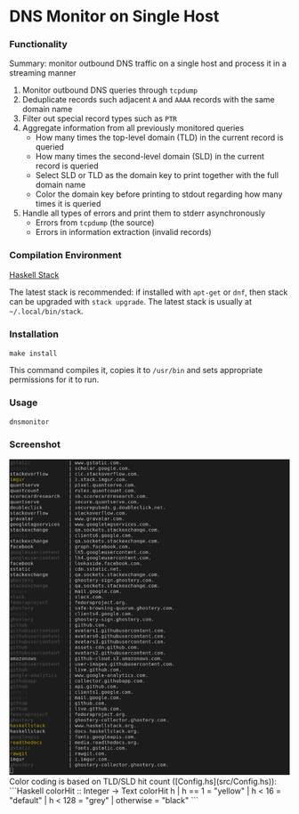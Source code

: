 # DNS Monitor on Single Host

### Functionality

Summary: monitor outbound DNS traffic on a single host and process it in a streaming manner

1. Monitor outbound DNS queries through `tcpdump`
2. Deduplicate records such adjacent `A` and `AAAA` records with the same domain name
3. Filter out special record types such as `PTR`
4. Aggregate information from all previously monitored queries
    - How many times the top-level domain (TLD) in the current record is queried
    - How many times the second-level domain (SLD) in the current record is queried
    - Select SLD or TLD as the domain key to print together with the full domain name
    - Color the domain key before printing to stdout regarding how many times it is queried
5. Handle all types of errors and print them to stderr asynchronously
    - Errors from `tcpdump` (the source)
    - Errors in information extraction (invalid records)

### Compilation Environment

[Haskell Stack](https://www.haskellstack.org/)

The latest stack is recommended: if installed with `apt-get` or `dnf`, then stack can be upgraded with `stack upgrade`. The latest stack is usually at `~/.local/bin/stack`.

### Installation

```
make install
```
This command compiles it, copies it to `/usr/bin` and sets appropriate permissions for it to run.

### Usage
```
dnsmonitor
```

### Screenshot
<img src="screenshot/1.0.png" width="952">
Color coding is based on TLD/SLD hit count ([Config.hs](src/Config.hs)):
```Haskell
colorHit :: Integer -> Text
colorHit h
    | h == 1    = "yellow"
    | h < 16    = "default"
    | h < 128   = "grey"
    | otherwise = "black"
```

